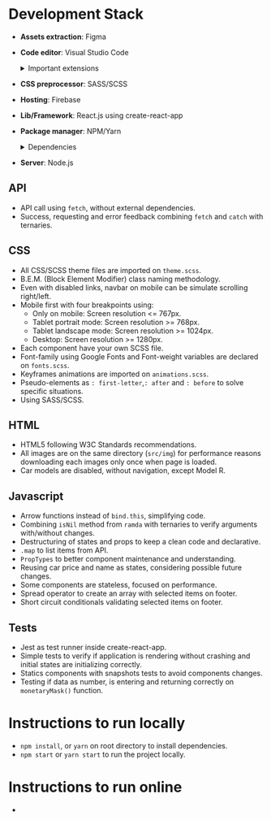 # Development Stack

-  **Assets extraction**: Figma

-  **Code editor**: Visual Studio Code
   <details>
   <summary>Important extensions</summary>
   
   - Auto Rename Tag
   - Auto-Open Markdown Preview
   - Brackt Pair Colorizer
   - VS Code ES7 React/Redux/React-Native/JS snippets
   - ESLint
   - GitLens
   - JavaScript (ES6) code snippets
   - Prettier - Code formatter
   - SCSS formatter

   </details>
-  **CSS preprocessor**: SASS/SCSS

-  **Hosting**: Firebase

-  **Lib/Framework**: React.js using create-react-app

-  **Package manager**: NPM/Yarn
   <details>
   <summary>Dependencies</summary>

   - chai
   - enzyme
   - enzyme-adapter-react-16
   - node-sass
   - ramda
   - react-test-renderer

   </details>

-  **Server**: Node.js

## API

-  API call using `fetch`, without external dependencies.
-  Success, requesting and error feedback combining `fetch` and `catch` with ternaries.

## CSS

- All CSS/SCSS theme files are imported on `theme.scss`.
- B.E.M. (Block Element Modifier) class naming methodology.
- Even with disabled links, navbar on mobile can be simulate scrolling right/left.
- Mobile first with four breakpoints using:
   - Only on mobile: Screen resolution <= 767px.
   - Tablet portrait mode: Screen resolution >= 768px.
   - Tablet landscape mode: Screen resolution >= 1024px.
   - Desktop: Screen resolution >= 1280px.
- Each component have your own SCSS file.
- Font-family using Google Fonts and Font-weight variables are declared on `fonts.scss`.
- Keyframes animations are imported on `animations.scss`.
- Pseudo-elements as `: first-letter`,`: after` and `: before` to solve specific situations.
- Using SASS/SCSS.

## HTML

- HTML5 following W3C Standards recommendations.
- All images are on the same directory (`src/img`) for performance reasons downloading each images only once when page is loaded.
- Car models are disabled, without navigation, except Model R.

## Javascript

- Arrow functions instead of `bind.this`, simplifying code.
- Combining `isNil` method from `ramda` with ternaries to verify arguments with/without changes.
-  Destructuring of states and props to keep a clean code and declarative.
-  `.map` to list items from API.
-  `PropTypes` to better component maintenance and understanding.
- Reusing car price and name as states, considering possible future changes.
-  Some components are stateless, focused on performance.
-  Spread operator to create an array with selected items on footer.
-  Short circuit conditionals validating selected items on footer.

## Tests
- Jest as test runner inside create-react-app.
- Simple tests to verify if application is rendering without crashing and initial states are initializing correctly.
- Statics components with snapshots tests to avoid components changes.
- Testing if data as number, is entering and returning correctly on `monetaryMask()` function.

# Instructions to run locally

-  `npm install`, or `yarn` on root directory to install dependencies.
-  `npm start` or `yarn start` to run the project locally.

# Instructions to run online

-
